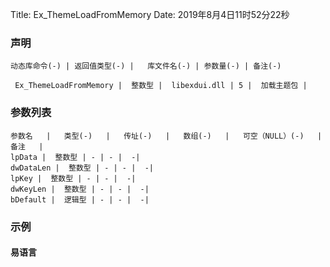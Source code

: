 Title: Ex_ThemeLoadFromMemory
Date: 2019年8月4日11时52分22秒

### 声明


```table
动态库命令(-) | 返回值类型(-) |   库文件名(-) | 参数量(-) | 备注(-)

 Ex_ThemeLoadFromMemory |  整数型 |  libexdui.dll | 5 |  加载主题包 | 
```


### 参数列表

```table
参数名   |   类型(-)   |   传址(-)   |   数组(-)   |   可空（NULL）(-)   |   备注   |
lpData |  整数型 | - | - |  -| 
dwDataLen |  整数型 | - | - |  -| 
lpKey |  整数型 | - | - |  -| 
dwKeyLen |  整数型 | - | - |  -| 
bDefault |  逻辑型 | - | - |  -| 
```




### 示例
#### 易语言
```c

```